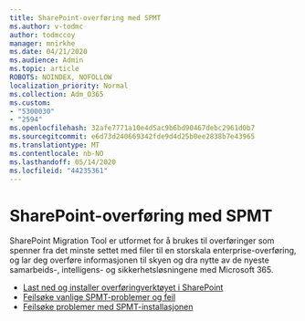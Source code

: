 ```yaml
---
title: SharePoint-overføring med SPMT
ms.author: v-todmc
author: todmccoy
manager: mnirkhe
ms.date: 04/21/2020
ms.audience: Admin
ms.topic: article
ROBOTS: NOINDEX, NOFOLLOW
localization_priority: Normal
ms.collection: Adm_O365
ms.custom:
- "5300030"
- "2594"
ms.openlocfilehash: 32afe7771a10e4d5ac9b6bd90467debc2961d0b7
ms.sourcegitcommit: e6d73d240669342fde9d4d25b0ee2838b7e43965
ms.translationtype: MT
ms.contentlocale: nb-NO
ms.lasthandoff: 05/14/2020
ms.locfileid: "44235361"
---
```

# <a name="sharepoint-migration-with-spmt"></a>SharePoint-overføring med SPMT

SharePoint Migration Tool er utformet for å brukes til overføringer som spenner fra det minste settet med filer til en storskala enterprise-overføring, og lar deg overføre informasjonen til skyen og dra nytte av de nyeste samarbeids-, intelligens- og sikkerhetsløsningene med Microsoft 365.

- [Last ned og installer overføringverktøyet i SharePoint](https://docs.microsoft.com/sharepointmigration/introducing-the-sharepoint-migration-tool)
- [Feilsøke vanlige SPMT-problemer og feil](https://docs.microsoft.com/sharepointmigration/troubleshooting-common-spmt-issues)
- [Feilsøke problemer med SPMT-installasjonen](https://docs.microsoft.com/sharepointmigration/spmt-install-issues#troubleshooting-spmt-installation-issues)
